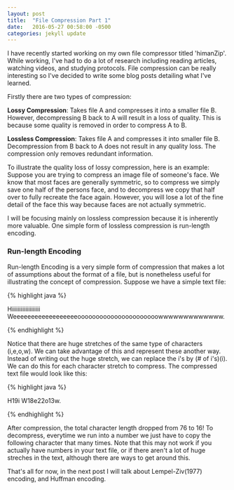 ```yaml
---
layout: post
title:  "File Compression Part 1"
date:   2016-05-27 00:58:00 -0500
categories: jekyll update
---
```


I have recently started working on my own file compressor titled 'himanZip'. While working,
I've had to do a lot of research including reading articles, watching videos, and studying
protocols. File compression can be really interesting so I've decided to write some blog posts
detailing what I've learned.

Firstly there are two types of compression:

**Lossy Compression**: Takes file A and compresses it into a smaller file B. However,
decompressing B back to A will result in a loss of quality. This is because some quality is removed
in order to compress A to B.

**Lossless Compression**: Takes file A and compresses it into smaller file B. Decompression
from B back to A does not result in any quality loss. The compression only removes redundant information.

To illustrate the quality loss of lossy compression, here is an example: Suppose you are trying
to compress an image file of someone's face. We know that most faces are generally symmetric,
so to compress we simply save one half of the persons face, and to decompress we copy that half over to
fully recreate the face again. However, you will lose a lot of the fine detail of the face this way because
faces are not actually symmetric.

I will be focusing mainly on lossless compression because it is inherently more valuable. One simple
form of lossless compression is run-length encoding.

<h3>Run-length Encoding</h3>

Run-length Encoding is a very simple form of compression that makes a lot of assumptions about the format
of a file, but is nonetheless useful for illustrating the concept of compression. Suppose we have a simple text
file:

{% highlight java %}

Hiiiiiiiiiiiiiiiiiii Weeeeeeeeeeeeeeeeeeoooooooooooooooooooooowwwwwwwwwwwww.

{% endhighlight %}

Notice that there are huge stretches of the same type of characters (i,e,o,w). We can take advantage of
this and represent these another way. Instead of writing out the huge stretch, we can replace the i's
by (# of i's)(i). We can do this for each character stretch to compress. The compressed text file would
look like this:

{% highlight java %}

H19i W18e22o13w.

{% endhighlight %}

After compression, the total character length dropped from 76 to 16! To decompress, everytime we run into a
number we just have to copy the following character that many times. Note that this may not work if you actually
have numbers in your text file, or if there aren't a lot of huge streches in the text, although there are ways to
get around this.

That's all for now, in the next post I will talk about Lempel-Ziv(1977) encoding, and Huffman encoding.


